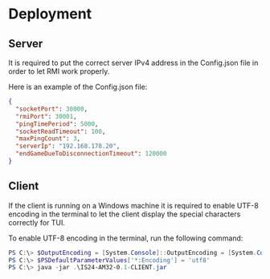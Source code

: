 # Deployment

## Server

It is required to put the correct server IPv4 address in the Config.json file in order to let RMI work properly.

Here is an example of the Config.json file:

```json
{
  "socketPort": 30000,
  "rmiPort": 30001,
  "pingTimePeriod": 5000,
  "socketReadTimeout": 100,
  "maxPingCount": 3,
  "serverIp": "192.168.178.20",
  "endGameDueToDisconnectionTimeout": 120000
}
```

## Client

If the client is running on a Windows machine it is required to enable UTF-8 encoding in the terminal to let the client display the special characters correctly for TUI.

To enable UTF-8 encoding in the terminal, run the following command:

```powershell
PS C:\> $OutputEncoding = [System.Console]::OutputEncoding = [System.Console]::InputEncoding = [System.Text.Encoding]::UTF8
PS C:\> $PSDefaultParameterValues['*:Encoding'] = 'utf8'
PS C:\> java -jar .\IS24-AM32-0.1-CLIENT.jar
```
